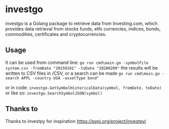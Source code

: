 # investgo
investgo is a Golang package to retrieve data from Investing.com, which provides data retrieval from stocks funds, etfs currencies, indices, bonds, commodities, certificates and cryptocurrencies.

## Usage

It can be used from command line:
`go run cmd\main.go -symbolFile system.csv -fromDate "20150101" -toDate "20200209"` the results will be written to CSV files in /CSV, or a search can be made
`go run cmd\main.go -search APPL -country USA -assetType bond"`

or in code:
`investgo.GetSymbolHistoricalData(symbol, fromDate, toDate)` 
or like so:
`investgo.SearchSymbolJSON(symbol)`

## Thanks to
Thanks to investpy for inspiration https://pypi.org/project/investpy/
